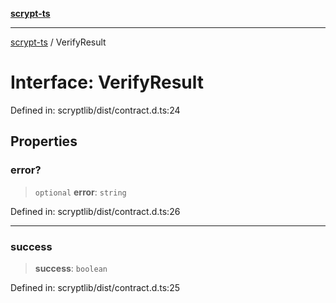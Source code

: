 [**scrypt-ts**](../README.md)

***

[scrypt-ts](../globals.md) / VerifyResult

# Interface: VerifyResult

Defined in: scryptlib/dist/contract.d.ts:24

## Properties

### error?

> `optional` **error**: `string`

Defined in: scryptlib/dist/contract.d.ts:26

***

### success

> **success**: `boolean`

Defined in: scryptlib/dist/contract.d.ts:25
